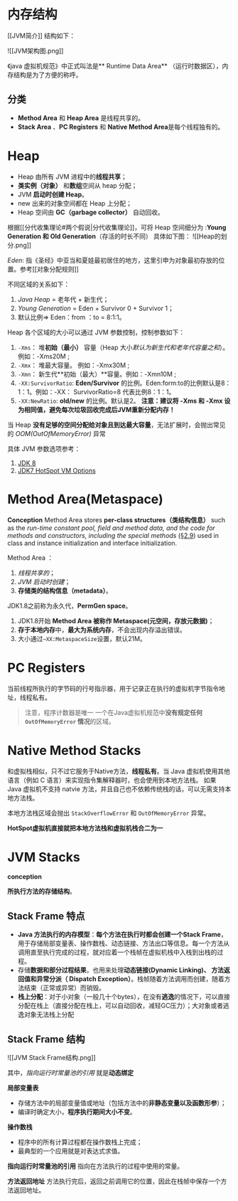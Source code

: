 # 内存结构
[[JVM简介]] 结构如下：

![[JVM架构图.png]]

《java 虚拟机规范》中正式叫法是** Runtime Data Area** （运行时数据区），内存结构是为了方便的称呼。

## 分类
- **Method Area** 和 **Heap Area** 是线程共享的。
- **Stack Area** 、**PC Registers** 和 **Native Method Area**是每个线程独有的。


# Heap
- Heap 由所有 JVM 进程中的**线程共享**；
- **类实例（对象）** 和**数组**空间从 heap 分配；
- JVM **启动时创建 Heap**。
- new 出来的对象空间都在 Heap 上分配；
- Heap 空间由 **GC（garbage collector）** 自动回收。


根据[[分代收集理论#两个假说|分代收集理论]]，可将 Heap 空间细分为 :**Young Generation 和 Old Generation**（存活的时长不同）
具体如下图：
![[Heap的划分.png]]

*Eden*: 指《圣经》中亚当和夏娃最初居住的地方，这里引申为对象最初存放的位置。参考[[对象分配规则]]

不同区域的关系如下：
1. *Java Heap* = 老年代 + 新生代；
2. *Young Generation* = Eden + Survivor 0 + Survivor 1；
3. 默认比例=> Eden：from ：to = 8:1:1。


Heap 各个区域的大小可以通过 JVM 参数控制，控制参数如下：
1. `-Xms`： 堆**初始（最小）** 容量（Heap 大小*默认为新生代和老年代容量之和*）。 例如：-Xms20M ;
2. `-Xmx`： 堆最大容量。 例如：-Xmx30M ;
3. `-Xmn`： 新生代**初始（最大）**容量。例如：-Xmn10M  ;
4. `-XX:SurvivorRatio`: **Eden/Survivor** 的比例。Eden:form:to的比例默认是8：1：1。例如：-XX： SurvivorRatio=8 代表比例8：1：1。
5. `-XX:NewRatio`: **old/new** 的比例。默认是2。
**注意：建议将 -Xms 和 -Xmx 设为相同值，避免每次垃圾回收完成后JVM重新分配内存！**  

当 Heap **没有足够的空间分配给对象且到达最大容量**，无法扩展时，会抛出常见的 *OOM(OutOfMemoryError)* 异常

具体 JVM 参数选项参考：
1. [JDK 8](https://docs.oracle.com/javase/8/docs/technotes/tools/windows/java.html)
2. [JDK7 HotSpot VM Options](https://www.oracle.com/java/technologies/javase/vmoptions-jsp.html)

# Method Area(Metaspace)
**Conception**
Method Area stores **per-class structures（类结构信息）** such as the *run-time constant pool, field and method data, and the code for methods and constructors, including the special methods* ([§2.9](https://docs.oracle.com/javase/specs/jvms/se8/html/jvms-2.html#jvms-2.9 "2.9. Special Methods")) used in class and instance initialization and interface initialization.

Method Area ：
1. *线程共享的*；
2. *JVM 启动时创建*；
3. **存储类的结构信息（metadata）**。


JDK1.8之前称为永久代，**PermGen space**。
1. JDK1.8开始 **Method Area 被称作 Metaspace(元空间，存放元数据)**；
2. **存于本地内存**中，**最大为系统内存**，不会出现内存溢出错误。
3. 大小通过`–XX:MetaspaceSize`设置，默认21M。


# PC Registers
当前线程所执行的字节码的行号指示器，用于记录正在执行的虚拟机字节指令地址，线程私有。

> 注意，程序计数器是唯一 一个在Java虚拟机规范中**没有规定任何 `OutOfMemoryError` 情况**的区域。

# Native Method Stacks
和虚拟栈相似，只不过它服务于Native方法，**线程私有**。当 Java 虚拟机使用其他语言（例如 C 语言）来实现指令集解释器时，也会使用到本地方法栈。
如果 Java 虚拟机不支持 natvie 方法，并且自己也不依赖传统栈的话，可以无需支持本地方法栈。

本地方法栈区域会抛出 `StackOverflowError` 和 `OutOfMemoryError` 异常。

**HotSpot虚拟机直接就把本地方法栈和虚拟机栈合二为一**

# JVM Stacks
**conception**

**所执行方法的存储结构**。

## Stack Frame 特点
-  **Java 方法执行的内存模型**：**每个方法在执行时都会创建一个Stack Frame**，用于存储局部变量表、操作数栈、动态链接、方法出口等信息。每一个方法从调用直至执行完成的过程，就对应着一个栈帧在虚拟机栈中入栈到出栈的过程。
-   存储**数据和部分过程结果**，也用来处理**动态链接(Dynamic Linking)、 方法返回值和异常分派（ Dispatch Exception）**。栈帧随着方法调用而创建，随着方法结束（正常或异常）而销毁。
-   **栈上分配**：对于小对象（一般几十个bytes），在没有**逃逸**的情况下，可以直接分配在栈上（直接分配在栈上，可以自动回收，减轻GC压力）；大对象或者逃逸对象无法栈上分配

## Stack Frame 结构

![[JVM Stack Frame结构.png]]

其中，*指向运行时常量池的引用* 就是**动态绑定**

**局部变量表**
-   存储方法中的局部变量值或地址（包括方法中的**非静态变量以及函数形参**）；
-   编译时确定大小，**程序执行期间大小不变**。

**操作数栈**
-   程序中的所有计算过程都在操作数栈上完成；
-   最典型的一个应用就是对表达式求值。

**指向运行时常量池的引用**
指向在方法执行的过程中使用的常量。  
  
**方法返回地址**
方法执行完后，返回之前调用它的位置，因此在栈帧中保存一个方法返回地址。
